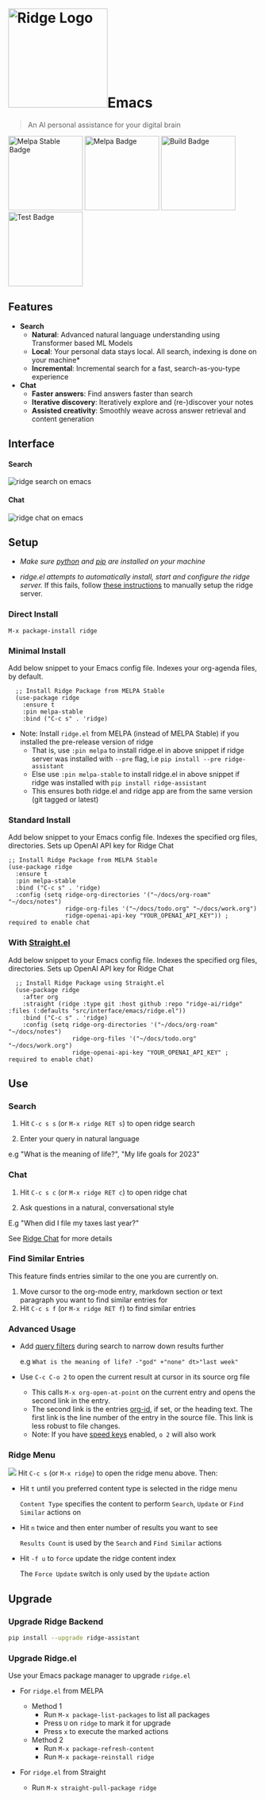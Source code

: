 <h1><img src="./assets/ridge-logo-sideways.svg" width="200" alt="Ridge Logo">Emacs</h1>

> An AI personal assistance for your digital brain

<img src="https://stable.melpa.org/packages/ridge-badge.svg" width="150" alt="Melpa Stable Badge">
<img src="https://melpa.org/packages/ridge-badge.svg" width="150" alt="Melpa Badge">

<img src="https://github.com/ridge-ai/ridge/actions/workflows/build_ridge_el.yml/badge.svg" width="150" alt="Build Badge">
<img src="https://github.com/ridge-ai/ridge/actions/workflows/test_ridge_el.yml/badge.svg" width="150" alt="Test Badge">


## Features
- **Search**
  - **Natural**: Advanced natural language understanding using Transformer based ML Models
  - **Local**: Your personal data stays local. All search, indexing is done on your machine*
  - **Incremental**: Incremental search for a fast, search-as-you-type experience
- **Chat**
  - **Faster answers**: Find answers faster than search
  - **Iterative discovery**: Iteratively explore and (re-)discover your notes
  - **Assisted creativity**: Smoothly weave across answer retrieval and content generation

## Interface
#### Search
![ridge search on emacs](./assets/ridge_search_on_emacs.png ':size=400px')

#### Chat
![ridge chat on emacs](./assets/ridge_chat_on_emacs.png ':size=400px')

## Setup
- *Make sure [python](https://realpython.com/installing-python/) and [pip](https://pip.pypa.io/en/stable/installation/) are installed on your machine*

- *ridge.el attempts to automatically install, start and configure the ridge server.*
  If this fails, follow [these instructions](/setup) to manually setup the ridge server.

### Direct Install
```elisp
M-x package-install ridge
```

### Minimal Install
Add below snippet to your Emacs config file.
Indexes your org-agenda files, by default.

```elisp
  ;; Install Ridge Package from MELPA Stable
  (use-package ridge
    :ensure t
    :pin melpa-stable
    :bind ("C-c s" . 'ridge)
```

- Note: Install `ridge.el` from MELPA (instead of MELPA Stable) if you installed the pre-release version of ridge
  - That is, use `:pin melpa` to install ridge.el in above snippet if ridge server was installed with `--pre` flag, i.e `pip install --pre ridge-assistant`
  - Else use `:pin melpa-stable` to install ridge.el in above snippet if ridge was installed with `pip install ridge-assistant`
  - This ensures both ridge.el and ridge app are from the same version (git tagged or latest)

### Standard Install
  Add below snippet to your Emacs config file.
  Indexes the specified org files, directories. Sets up OpenAI API key for Ridge Chat

```elisp
;; Install Ridge Package from MELPA Stable
(use-package ridge
  :ensure t
  :pin melpa-stable
  :bind ("C-c s" . 'ridge)
  :config (setq ridge-org-directories '("~/docs/org-roam" "~/docs/notes")
                ridge-org-files '("~/docs/todo.org" "~/docs/work.org")
                ridge-openai-api-key "YOUR_OPENAI_API_KEY")) ; required to enable chat
```

### With [Straight.el](https://github.com/raxod502/straight.el)
Add below snippet to your Emacs config file.
Indexes the specified org files, directories. Sets up OpenAI API key for Ridge Chat

```elisp
  ;; Install Ridge Package using Straight.el
  (use-package ridge
    :after org
    :straight (ridge :type git :host github :repo "ridge-ai/ridge" :files (:defaults "src/interface/emacs/ridge.el"))
    :bind ("C-c s" . 'ridge)
    :config (setq ridge-org-directories '("~/docs/org-roam" "~/docs/notes")
                  ridge-org-files '("~/docs/todo.org" "~/docs/work.org")
                  ridge-openai-api-key "YOUR_OPENAI_API_KEY" ; required to enable chat)
  ```

## Use
### Search
1. Hit  `C-c s s` (or `M-x ridge RET s`) to open ridge search

2. Enter your query in natural language

  e.g "What is the meaning of life?", "My life goals for 2023"

### Chat
1. Hit `C-c s c` (or `M-x ridge RET c`) to open ridge chat

2. Ask questions in a natural, conversational style

  E.g "When did I file my taxes last year?"

  See [Ridge Chat](/#/chat) for more details

### Find Similar Entries
This feature finds entries similar to the one you are currently on.
1. Move cursor to the org-mode entry, markdown section or text paragraph you want to find similar entries for
2. Hit `C-c s f` (or `M-x ridge RET f`) to find similar entries

### Advanced Usage
- Add [query filters](https://github.com/ridge-ai/ridge/#query-filters) during search to narrow down results further

  e.g `What is the meaning of life? -"god" +"none" dt>"last week"`

- Use `C-c C-o 2` to open the current result at cursor in its source org file
  - This calls `M-x org-open-at-point` on the current entry and opens the second link in the entry.
  - The second link is the entries [org-id](https://orgmode.org/manual/Handling-Links.html#FOOT28), if set, or the heading text.
    The first link is the line number of the entry in the source file. This link is less robust to file changes.
  - Note: If you have [speed keys](https://orgmode.org/manual/Speed-Keys.html) enabled, `o 2` will also work

### Ridge Menu
![](./assets/ridge_emacs_menu.png)
Hit `C-c s` (or `M-x ridge`) to open the ridge menu above. Then:
- Hit `t` until you preferred content type is selected in the ridge menu

  `Content Type` specifies the content to perform `Search`, `Update` or `Find Similar` actions on
- Hit `n` twice and then enter number of results you want to see

  `Results Count` is used by the `Search` and `Find Similar` actions
- Hit `-f u` to `force` update the ridge content index

  The `Force Update` switch is only used by the `Update` action

## Upgrade
### Upgrade Ridge Backend
```bash
pip install --upgrade ridge-assistant
```
### Upgrade Ridge.el
Use your Emacs package manager to upgrade `ridge.el`

- For `ridge.el` from MELPA
  - Method 1
    - Run `M-x package-list-packages` to list all packages
    - Press `U` on `ridge` to mark it for upgrade
    - Press `x` to execute the marked actions
  - Method 2
    - Run `M-x package-refresh-content`
    - Run `M-x package-reinstall ridge`

- For `ridge.el` from Straight
  - Run `M-x straight-pull-package ridge`
